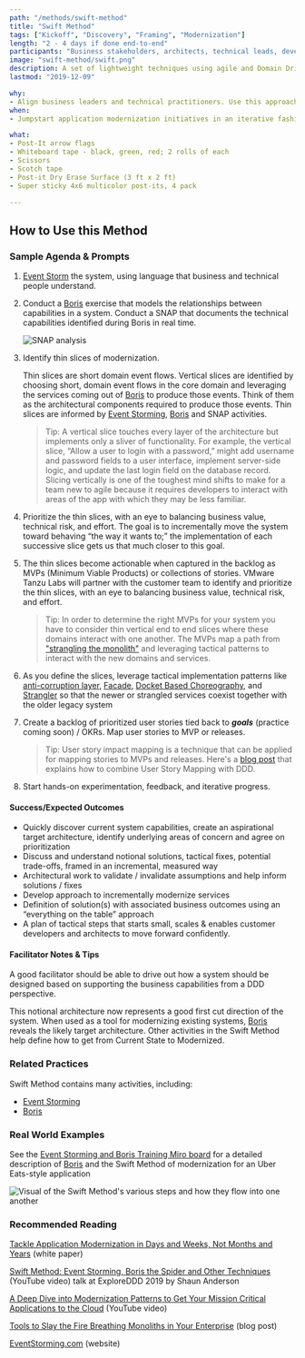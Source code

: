 ```yaml
---
path: "/methods/swift-method"
title: "Swift Method"
tags: ["Kickoff", "Discovery", "Framing", "Modernization"]
length: "2 - 4 days if done end-to-end"
participants: "Business stakeholders, architects, technical leads, developers"
image: "swift-method/swift.png"
description: A set of lightweight techniques using agile and Domain Driven Design (DDD) principles that help teams plan enough to start modernizing software systems
lastmod: "2019-12-09"

why:
- Align business leaders and technical practitioners. Use this approach to break down a system of systems, and develop a notional architectural plan that maps future goals with the way the system “wants to behave.” We’ve found this to be especially important for critical systems modernization. - Inform decisions on how to organize development teams, and prioritize work from both a business and technical perspective. It’s also helpful as a “catch-all” way to define a path between the status quo and the desired state.
when:
- Jumpstart application modernization initiatives in an iterative fashion. This is the core method of the [App Navigator](https://tanzu.vmware.com/application-modernization), a short consulting engagement that quickly reviews current business functionality and plans “to be” architecture. Our experts practice the Swift method to discover architecture, boundaries, points of risk or concern, and then map a direction to move from current state to future state. 

what: 
- Post-It arrow flags
- Whiteboard tape - black, green, red; 2 rolls of each
- Scissors
- Scotch tape
- Post-it Dry Erase Surface (3 ft x 2 ft)
- Super sticky 4x6 multicolor post-its, 4 pack

---
```

## How to Use this Method
### Sample Agenda & Prompts
1. [Event Storm](/practices/event-storming/content) the system, using language that business and technical people understand.

1. Conduct a [Boris](/practices/boris/content) exercise that models the relationships between capabilities in a system. Conduct a SNAP that documents the technical capabilities identified during Boris in real time.

    ![SNAP analysis](/images/practices/boris/snap.jpg)

1. Identify thin slices of modernization.

   Thin slices are short domain event flows. Vertical slices are identified by choosing short, domain event flows in the core domain and leveraging the services coming out of [Boris](/practices/boris/content) to produce those events. Think of them as the architectural components required to produce those events. Thin slices are informed by [Event Storming](/practices/event-storming/content), [Boris](/practices/boris/content) and SNAP activities.
   > Tip: A vertical slice touches every layer of the architecture but implements only a sliver of functionality. For example, the vertical slice, “Allow a user to login with a password,” might add username and password fields to a user interface, implement server-side logic, and update the last login field on the database record. Slicing vertically is one of the toughest mind shifts to make for a team new to agile because it requires developers to interact with areas of the app with which they may be less familiar.

1. Prioritize the thin slices, with an eye to balancing business value, technical risk, and effort. The goal is to incrementally move the system toward behaving “the way it wants to;” the implementation of each successive slice gets us that much closer to this goal.

1. The thin slices become actionable when captured in the backlog as MVPs (Minimum Viable Products) or collections of stories. VMware Tanzu Labs will partner with the customer team to identify and prioritize the thin slices, with an eye to balancing business value, technical risk, and effort.
   > Tip: In order to determine the right MVPs for your system you have to consider thin vertical end to end slices where these domains interact with one another. The MVPs map a path from ["strangling the monolith"](https://tanzu.vmware.com/content/blog/strangling-a-monolith-by-focusing-on-roi) and leveraging tactical patterns to interact with the new domains and services.

1. As you define the slices, leverage tactical implementation patterns  like <a href="https://docs.microsoft.com/en-us/azure/architecture/patterns/anti-corruption-layer" target="_blank">anti-corruption layer</a>, <a href="https://en.wikipedia.org/wiki/Facade_pattern" target="_blank">Facade</a>, <a href="https://www.swiftbird.us/docket-choreography" target="_blank">Docket Based Choreography</a>, and <a href="https://martinfowler.com/bliki/StranglerFigApplication.html" target="_blank">Strangler</a> so that the newer or strangled services coexist together with the older legacy system

1. Create a backlog of prioritized user stories tied back to ***goals*** (practice coming soon) / OKRs. Map user stories to MVP or releases.

   > Tip: User story impact mapping is a technique that can be applied for mapping stories to MVPs and releases. Here's a <a href="https://blog.eriksen.com.br/en/mapping-domain-knowledge" target="_blank">blog post</a> that explains how to combine User Story Mapping with DDD.
1. Start hands-on experimentation, feedback, and iterative progress.

#### Success/Expected Outcomes
- Quickly discover current system capabilities, create an aspirational target architecture, identify underlying areas of concern and agree on prioritization
- Discuss and understand notional solutions, tactical fixes, potential trade-offs, framed in an incremental, measured way
- Architectural work to validate / invalidate assumptions and help inform solutions / fixes
- Develop approach to incrementally modernize services
- Definition of solution(s) with associated business outcomes using an “everything on the table” approach
- A  plan of tactical steps that starts small, scales & enables customer developers and architects to move forward confidently.

#### Facilitator Notes & Tips

A good facilitator should be able to drive out how a system should be designed based on supporting the business capabilities from a DDD perspective.

This notional architecture now represents a good first cut direction of the system. When used as a tool for modernizing existing systems, [Boris](/practices/boris/content) reveals the likely target architecture. Other activities in the Swift Method help define how to get from Current State to Modernized.

### Related Practices

Swift Method contains many activities, including:
- [Event Storming](/practices/event-storming/content)
- [Boris](/practices/boris/content)

### Real World Examples

See the <a href="https://miro.com/app/board/o9J_kzaSk0E=/" target="_blank">Event Storming and Boris Training Miro board</a> for a detailed description of [Boris](/practices/boris/content) and the Swift Method of modernization for an Uber Eats-style application

![Visual of the Swift Method's various steps and how they flow into one another](/images/practices/swift-method/example-1.png)

### Recommended Reading

<a href="https://tanzu.vmware.com/content/white-papers/tackle-application-modernization-in-days-and-weeks-not-months-and-years" target="_blank">Tackle Application Modernization in Days and Weeks, Not Months and Years</a> (white paper)

<a href="https://www.youtube.com/watch?v=7-fRtd8LUwA" target="_blank">Swift Method: Event Storming, Boris the Spider and Other Techniques</a> (YouTube video) talk at ExploreDDD 2019 by Shaun Anderson

<a href="https://www.youtube.com/watch?v=s5qeE4qii6M" target="_blank">A Deep Dive into Modernization Patterns to Get Your Mission Critical Applications to the Cloud</a> (YouTube video)

<a href="https://tanzu.vmware.com/content/slides/the-modern-family-modernizing-applications-to-pivotal-cloud-foundry-getting-out-of-the-big-ball-of-mud" target="_blank">Tools to Slay the Fire Breathing Monoliths in Your Enterprise</a> (blog post)

<a href="https://www.eventstorming.com/" target="_blank">EventStorming.com</a> (website)